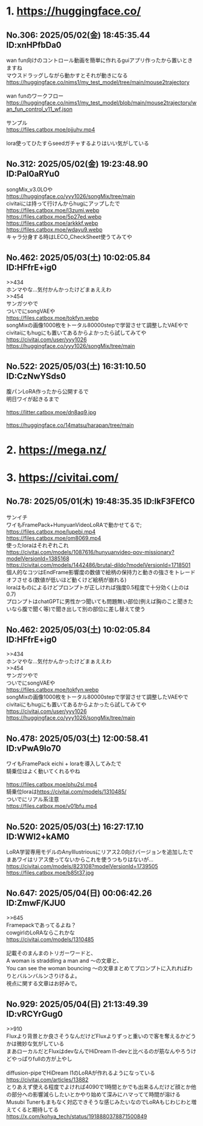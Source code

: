# 1. https://huggingface.co/
## No.306:	2025/05/02(金) 18:45:35.44 ID:xnHPfbDa0
 wan fun向けのコントロール動画を簡単に作れるguiアプリ作ったから置いときますね <br> マウスドラッグしながら動かすとそれが動きになる <br> <a href='https://huggingface.co/nims1/my_test_model/tree/main/mouse2trajectory'>https://huggingface.co/nims1/my_test_model/tree/main/mouse2trajectory</a> <br>  <br> wan funのワークフロー <br> <a href='https://huggingface.co/nims1/my_test_model/blob/main/mouse2trajectory/wan_fun_control_v11_wf.json'>https://huggingface.co/nims1/my_test_model/blob/main/mouse2trajectory/wan_fun_control_v11_wf.json</a> <br>  <br> サンプル <br> <a href='https://files.catbox.moe/pjjuhv.mp4'>https://files.catbox.moe/pjjuhv.mp4</a> <br>  <br> lora使ってひたすらseedガチャするよりはいい気がしている 
<br>

## No.312:	2025/05/02(金) 19:23:48.90 ID:PaI0aRYu0
 songMix_v3.0LOや <br> <a href='https://huggingface.co/yyy1026/songMix/tree/main'>https://huggingface.co/yyy1026/songMix/tree/main</a>  <br> civitaiには持って行けんからhugにアップしたで <br> <a href='https://files.catbox.moe/l3zumi.webp'>https://files.catbox.moe/l3zumi.webp</a> <br> <a href='https://files.catbox.moe/5p27ed.webp'>https://files.catbox.moe/5p27ed.webp</a> <br> <a href='https://files.catbox.moe/arkkkf.webp'>https://files.catbox.moe/arkkkf.webp</a> <br> <a href='https://files.catbox.moe/wdayu9.webp'>https://files.catbox.moe/wdayu9.webp</a> <br> キャラ分身する時はLECO_CheckSheet使うてみてや 
<br>

## No.462:	2025/05/03(土) 10:02:05.84 ID:HFfrE+ig0
 \>\>434 <br> ホンマやな…気付かんかったけどまぁええわ <br> \>\>454 <br> サンガツやで <br> ついでにsongVAEや <br> <a href='https://files.catbox.moe/tokfyn.webp'>https://files.catbox.moe/tokfyn.webp</a>  <br> songMixの画像1000枚をトータル80000stepで学習させて調整したVAEやで <br> civitaiにもhugにも置いてあるからよかったら試してみてや <br> <a href='https://civitai.com/user/yyy1026'>https://civitai.com/user/yyy1026</a>  <br> <a href='https://huggingface.co/yyy1026/songMix/tree/main'>https://huggingface.co/yyy1026/songMix/tree/main</a> 
<br>

## No.522:	2025/05/03(土) 16:31:10.50 ID:CzNwYSds0
 腹パンLoRA作ったから公開するで <br> 明日ワイが起きるまで <br>  <br> <a href='https://litter.catbox.moe/dn8aq9.jpg'>https://litter.catbox.moe/dn8aq9.jpg</a> <br>  <br> <a href='https://huggingface.co/14matsu/harapan/tree/main'>https://huggingface.co/14matsu/harapan/tree/main</a> 
<br>

# 2. https://mega.nz/
# 3. https://civitai.com/
## No.78:	2025/05/01(木) 19:48:35.35 ID:lkF3FEfC0
 サンイチ <br> ワイもFramePack+HunyuanVideoLoRAで動かせてるで; <br> <a href='https://files.catbox.moe/lupebj.mp4'>https://files.catbox.moe/lupebj.mp4</a> <br> <a href='https://files.catbox.moe/om8069.mp4'>https://files.catbox.moe/om8069.mp4</a> <br> 使ったloraはそれぞれこれ <br> <a href='https://civitai.com/models/1087616/hunyuanvideo-pov-missionary?modelVersionId=1385168'>https://civitai.com/models/1087616/hunyuanvideo-pov-missionary?modelVersionId=1385168</a> <br> <a href='https://civitai.com/models/1442486/brutal-dildo?modelVersionId=1718501'>https://civitai.com/models/1442486/brutal-dildo?modelVersionId=1718501</a> <br> 個人的なコツはEndFrame影響度の数値で絵柄の保持力と動きの強さをトレードオフさせる(数値が低いほど動くけど絵柄が崩れる) <br> loraはものによるけどプロンプトが正しければ強度0.5程度で十分効く(上のは0.7) <br> プロンプトはchatGPTに男性かつ聞いても問題無い部位(例えば胸のこと聞きたいなら腹で聞く等)で聞き出して別の部位に差し替えて使う 
<br>

## No.462:	2025/05/03(土) 10:02:05.84 ID:HFfrE+ig0
 \>\>434 <br> ホンマやな…気付かんかったけどまぁええわ <br> \>\>454 <br> サンガツやで <br> ついでにsongVAEや <br> <a href='https://files.catbox.moe/tokfyn.webp'>https://files.catbox.moe/tokfyn.webp</a>  <br> songMixの画像1000枚をトータル80000stepで学習させて調整したVAEやで <br> civitaiにもhugにも置いてあるからよかったら試してみてや <br> <a href='https://civitai.com/user/yyy1026'>https://civitai.com/user/yyy1026</a>  <br> <a href='https://huggingface.co/yyy1026/songMix/tree/main'>https://huggingface.co/yyy1026/songMix/tree/main</a> 
<br>

## No.478:	2025/05/03(土) 12:00:58.41 ID:vPwA9lo70
 ワイもFramePack eichi + loraを導入してみたで <br> 騎乗位はよく動いてくれるやね <br>  <br> <a href='https://files.catbox.moe/phu2sl.mp4'>https://files.catbox.moe/phu2sl.mp4</a> <br> 騎乗位loraは<a href='https://civitai.com/models/1310485/'>https://civitai.com/models/1310485/</a> <br> ついでにリアル系注意 <br> <a href='https://files.catbox.moe/v01bfu.mp4'>https://files.catbox.moe/v01bfu.mp4</a> 
<br>

## No.520:	2025/05/03(土) 16:27:17.10 ID:WWl2+kAM0
 LoRA学習専用モデルのAnyIllustriousにリアス2.0向けバージョンを追加したで <br> まあワイはリアス使ってないからこれを使うつもりはないが… <br> <a href='https://civitai.com/models/823108?modelVersionId=1739505'>https://civitai.com/models/823108?modelVersionId=1739505</a> <br> <a href='https://files.catbox.moe/b85t37.jpg'>https://files.catbox.moe/b85t37.jpg</a> 
<br>

## No.647:	2025/05/04(日) 00:06:42.26 ID:ZmwF/KJU0
 \>\>645 <br> Framepackであってるよね？ <br> cowgirlのLoRAならこれかな <br> <a href='https://civitai.com/models/1310485'>https://civitai.com/models/1310485</a> <br>  <br> 記載そのまんまのトリガーワードと、 <br> A woman is straddling a man and 〜の文章と、 <br> You can see the woman bouncing 〜の文章まとめてプロンプトに入れればわりとバルンバルンさりけるよ。 <br> 視点に関する文章はお好みで。 
<br>

## No.929:	2025/05/04(日) 21:13:49.39 ID:vRCYrGug0
 \>\>910 <br> Fluxより背景とか良さそうなんだけどFluxよりずっと重いので客を奪えるかどうかは微妙な気がしている <br> まあローカルだとFluxはdevなんでHiDream I1-devと比べるのが筋なんやろうけどやっぱりfullの方が上やし <br>  <br> diffusion-pipeでHiDream I1のLoRAが作れるようになっている <br> <a href='https://civitai.com/articles/13882'>https://civitai.com/articles/13882</a> <br> とりあえず使える程度でよければ4090で1時間とかでも出来るんだけど顔とか他の部分への影響減らしたいとかやり始めて深みにハマってて時間が溶ける <br> Musubi Tunerもまもなく対応できそうな感じみたいなのでLoRAもじわじわと増えてくると期待してる <br> <a href='https://x.com/kohya_tech/status/1918880378871500849'>https://x.com/kohya_tech/status/1918880378871500849</a> 
<br>

